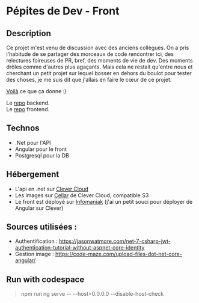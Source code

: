 # Pépites de Dev - Front

## Description
Ce projet m'est venu de discussion avec des anciens collègues. On a pris l'habitude de se partager des morceaux de code rencontrer ici, des relectures foireuses de PR, bref, des moments de vie de dev.
Des moments drôles comme d'autres plus agaçants. Mais cela ne restait qu'entre nous et cherchant un petit projet sur lequel bosser en dehors du boulot pour tester des choses, je me suis dit que j'allais en faire le cœur de ce projet.

[Voilà](https://pepites-de-dev.fr/) ce que ça donne :)

Le [repo](https://github.com/victorprouff/PepitesDeDev-Back) backend. </br>
Le [repo](https://github.com/victorprouff/PepitesDeDev-Front) frontend.

## Technos
- .Net pour l'API
- Angular pour le front
- Postgresql pour la DB

## Hébergement

- L'api en .net sur [Clever Cloud](https://www.clever-cloud.com/fr/)
- Les images sur [Cellar](https://www.clever-cloud.com/doc/deploy/addon/cellar/) de Clever Cloud, compatible S3
- Le front est déployé sur [Infomaniak](https://www.infomaniak.com/fr/) (j'ai un petit souci pour déployer de Angular sur Clever)

## Sources utilisées :
- Authentification : https://jasonwatmore.com/net-7-csharp-jwt-authentication-tutorial-without-aspnet-core-identity
- Gestion image : https://code-maze.com/upload-files-dot-net-core-angular/

## Run with codespace

> npm run ng serve -- --host=0.0.0.0 --disable-host-check


